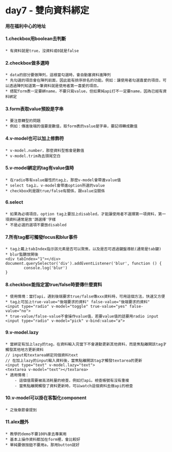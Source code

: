 # day7 - 雙向資料綁定
#### 用在福利中心的地址

#### 1.checkbox用boolean去判斷
    * 有資料就是true，沒資料或0就是false
    
#### 2.checkbox做多選時
    * data的部分要做陣列，這樣當勾選時，會自動塞資料進陣列
    * 先勾選的項目會在陣列前面，因此能有排序排名的功能。例如：讓使用者勾選喜愛的項目，可以透過陣列知道第一筆資料就是使用者第一喜愛的項目。
    * 搭配form表一定要綁name，不要只寫value，但如果純api打不一定要name，因為已經有資料綁定

#### 3.form表取value預設是字串
    * 要注意轉型的問題
    * 例如：傳進後端的值要是數值，取form表的value是字串，要記得轉成數值

#### 4.v-model也可以加上修飾符
    * v-model.number，那麼資料型態會是數值
    * v-model.trim為去頭尾空白


#### 5.v-model綁定的tag有value值時
    * 在radio等有value屬性的tag上，那麼v-model會帶進value值
    * select tag上，v-model會帶進option所選的value
    * checkbox則是跟true/false有關係，跟value沒關係
    
#### 6.select
    * 如果為必填項目，option tag上要加上disabled，才能讓使用者不選擇第一項資料，第一項資料通常是放'請選擇'字樣
    * 不是必選的選項不要放disabled

#### 7.所有tag都可觸發focus和blur事件
    * tag上戴上tabIndex指示該元素是否可以聚焦，以及是否可透過鍵盤導航(通常是tab鍵)
    * blur監聽放開後
    <div tabIndex="1"></div>
    document.querySelector('div').addEventListener('blur', function () {
            console.log('blur')
    }

#### 8.checkbox能指定當true/false時要傳什麼資料
    * 使用情境：當打api，遇到後端要求true/false傳xxx資料時，可用這個方法，快速又方便
    * tag上可加上true-value="後端要求的資料" false-value="後端要求的資料"
    <input type="radio" v-model="toggle" true-value="yes" false-value="no">
    * true-value/false-value不會操作value值，若要value值的話要用radio input
    <input type="radio" v-model="pick" v-bind:value="a">

#### 9.v-model.lazy
    * 當綁定有加上lazy的tag，在資料輸入完當下不會連動更新其他資料，而是焦點離開該tag才觸發其他地方更新資料
    // input和textarea綁定同個資料text
    // 在加上lazy的input輸入資料後，當焦點離開該tag才觸發textarea的更新
    <input type="text" v-model.lazy="text">
    <textarea v-model="text"></textarea>
    * 適用情境：
        - 這個值需要被高消耗量的檢查，例如打api。檢查帳號有沒有重複
        - 當焦點離開觸發了資料更新時，可以watch這個資料去做api的檢查


#### 10.v-model可以掛在客製化component
    * 之後章節會提到

#### 11.alex題外
    * 教學的demo不要100%拿去專案用
    * 基本上操作資料都加在form裡，會比較好
    * 單純要做按鈕不要用a，那用button就好